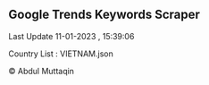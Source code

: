 

## Google Trends Keywords Scraper 
 
Last Update 11-01-2023 , 15:39:06

Country List :
VIETNAM.json



© Abdul Muttaqin 
